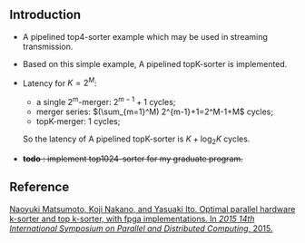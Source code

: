 ## Introduction

* A pipelined top4-sorter example which may be used in streaming transmission.

* Based on this simple example, A pipelined topK-sorter is implemented.

* Latency for $K=2^{M}$:

  * a single $2^m$-merger: $2^{m-1}+1$ cycles;
  * merger series: $(\sum_{m=1}^M) 2^{m-1}+1=2^M-1+M$ cycles;
  * topK-merger: $1$ cycles;

  So the latency of A pipelined topK-sorter is $K+\log_2 K$ cycles.

* ~~**todo** : implement top1024-sorter for my graduate program.~~

## Reference

[Naoyuki Matsumoto, Koji Nakano, and Yasuaki Ito. Optimal parallel hardware k-sorter and top k-sorter, with fpga implementations. In *2015 14th International Symposium on Parallel and Distributed Computing*, 2015.](https://ieeexplore.ieee.org/document/7165140)
